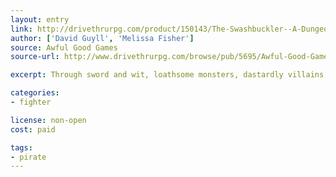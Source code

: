 ```yaml
---
layout: entry
link: http://drivethrurpg.com/product/150143/The-Swashbuckler--A-Dungeon-World-Playbook
author: ['David Guyll', 'Melissa Fisher']
source: Awful Good Games
source-url: http://www.drivethrurpg.com/browse/pub/5695/Awful-Good-Games

excerpt: Through sword and wit, loathsome monsters, dastardly villains, and even your companions will bear witness to your deeds. They’ll spread your name through fearful whispers and boisterous tales.

categories:
- fighter

license: non-open
cost: paid

tags:
- pirate
---
```

